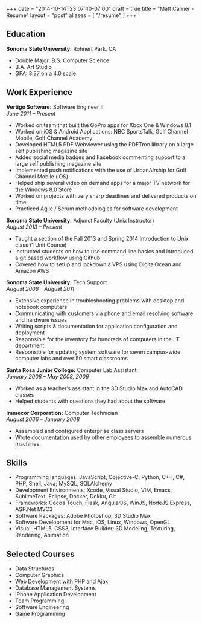 +++
date = "2014-10-14T23:07:40-07:00"
draft = true
title = "Matt Carrier - Resume"
layout = "post"
aliases = [ "/resume" ]
+++

## Education
**Sonoma State University:** Rohnert Park, CA  

* Double Major:   B.S.  Computer Science  
* B.A.   Art Studio  
* GPA: 3.37 on a 4.0 scale

## Work Experience
**Vertigo Software:**  Software Engineer II  
*June 2011 –  Present*  

* Worked on team that built the GoPro apps for Xbox One & Windows 8.1
* Worked on iOS & Android Applications: NBC SportsTalk, Golf Channel Mobile, Golf  Channel Academy
* Developed HTML5 PDF Webviewer using the PDFTron library on a large self publishing magazine site
* Added social media badges and Facebook commenting support to a large self publishing magazine site
* Implemented push notifications with the use of UrbanAirship for Golf Channel Mobile (iOS)
* Helped ship several video on demand apps for a major TV network for the Windows 8.0 Store
* Worked on projects with very sharp deadlines and delivered products on time
* Practiced Agile / Scrum methodologies for software development

**Sonoma State University:**  Adjunct Faculty (Unix Instructor)  
*August 2013 – Present*  

* Taught a section of the Fall 2013 and Spring 2014 Introduction to Unix class (1 Unit Course)
* Instructed students on how to use command line basics and introduced a git based workflow using Github
* Covered how to setup and lockdown a VPS using DigitalOcean and Amazon AWS

**Sonoma State University:**  Tech Support  
*August 2008 – August 2011*  

*   Extensive experience in troubleshooting problems with desktop and notebook computers
*   Communicating with customers via phone and email resolving software and hardware issues
*   Writing scripts & documentation for application configuration and deployment 
*   Responsible for the inventory for hundreds of computers in the I.T. department
*   Responsible for updating system software for seven campus-wide computer labs and over 50 smart classrooms

**Santa Rosa Junior College:**  Computer Lab Assistant  
*January 2008 – May 2008, 2006*  

* Worked as a teacher’s assistant in the 3D Studio Max and AutoCAD classes
* Helped students with questions they had about the software

**Immecor Corporation:**    Computer Technician  
*August 2006 – January 2008*  

* Assembled and configured enterprise class servers
* Wrote documentation used by other employees to assemble numerous machines.

## Skills

* Programming languages: JavaScript, Objective-C, Python, C++, C#, PHP, Shell, Java; MySQL, SQLAlchemy
* Development Environments: Xcode, Visual Studio, VIM, Emacs, SublimeText, Eclipse, Docker, Dokku, Git
* Frameworks: Cocoa Touch, Flask, AngularJS, WinJS, NodeJS Express, ASP.Net MVC3
* Software Packages: Adobe Photoshop, 3D Studio Max
* Software Development for Mac, iOS, Linux, Windows, OpenGL
* Visual: HTML5, CSS3, Interface Builder; 3D Modeling, Texturing, Rendering, Animation

## Selected Courses

* Data Structures
* Computer Graphics
* Web Development with PHP and Ajax
* Database Management Systems
* iPhone Application Development
* Team Programming
* Software Engineering
* Game Programming
